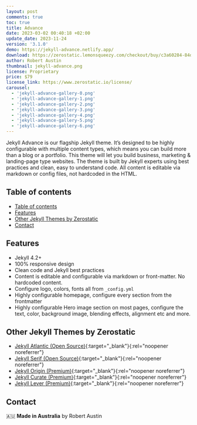 ```yaml
---
layout: post
comments: true
toc: true
title: Advance
date: 2023-03-02 00:40:18 +02:00
update_date: 2023-11-24
version: '3.1.0'
demo: https://jekyll-advance.netlify.app/
download: https://zerostatic.lemonsqueezy.com/checkout/buy/c3a60284-84dd-4dc4-9ad5-5a5dd5828deb
author: Robert Austin
thumbnail: jekyll-advance.png
license: Proprietary
price: $79
license_link: https://www.zerostatic.io/license/
carousel:
  - 'jekyll-advance-gallery-0.png'
  - 'jekyll-advance-gallery-1.png'
  - 'jekyll-advance-gallery-2.png'
  - 'jekyll-advance-gallery-3.png'
  - 'jekyll-advance-gallery-4.png'
  - 'jekyll-advance-gallery-5.png'
  - 'jekyll-advance-gallery-6.png'
---
```


Jekyll Advance is our flagship Jekyll theme. It’s designed to be highly configurable with multiple content types, which means you can build more than a blog or a portfolio. This theme will let you build business, marketing & landing-page type websites. The theme is built by Jekyll experts using best practices and clean, easy to understand code. All content is editable via markdown or config files, not hardcoded in the HTML.

## Table of contents

- [Table of contents](#table-of-contents)
- [Features](#features)
- [Other Jekyll Themes by Zerostatic](#other-jekyll-themes-by-zerostatic)
- [Contact](#contact)

## Features

- Jekyll 4.2+
- 100% responsive design
- Clean code and Jekyll best practices
- Content is editable and configurable via markdown or front-matter. No hardcoded content.
- Configure logo, colors, fonts all from `_config.yml`
- Highly configurable homepage, configure every section from the frontmatter
- Highly configurable Hero image section on most pages, configure the text, color, background image, blending effects, alignment etc and more.

## Other Jekyll Themes by Zerostatic

- [Jekyll Atlantic (Open Source)](https://www.zerostatic.io/theme/jekyll-atlantic/){:target="_blank"}{:rel="noopener noreferrer"}
- [Jekyll Serif (Open Source)](https://www.zerostatic.io/theme/jekyll-serif/){:target="_blank"}{:rel="noopener noreferrer"}
- [Jekyll Origin (Premium)](https://www.zerostatic.io/theme/jekyll-origin/){:target="_blank"}{:rel="noopener noreferrer"}
- [Jekyll Curate (Premium)](https://www.zerostatic.io/theme/jekyll-curate/){:target="_blank"}{:rel="noopener noreferrer"}
- [Jekyll Lever (Premium)](https://www.zerostatic.io/theme/jekyll-lever/){:target="_blank"}{:rel="noopener noreferrer"}

## Contact

🇦🇺 **Made in Australia** by Robert Austin
